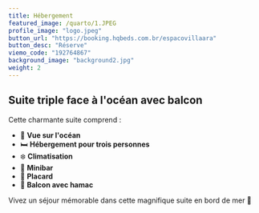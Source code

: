 ```yaml
---
title: Hébergement
featured_image: /quarto/1.JPEG
profile_image: "logo.jpeg"
button_url: "https://booking.hqbeds.com.br/espacovillaara"
button_desc: "Réserve"
viemo_code: "192764867"
background_image: "background2.jpg"
weight: 2
---
```

## Suite triple face à l'océan avec balcon

Cette charmante suite comprend :

- 🌅 **Vue sur l'océan**
- 🛏 **Hébergement pour trois personnes**
- ❄️ **Climatisation**
- 🍹 **Minibar**
- 🧥 **Placard**
- 🌅 **Balcon avec hamac**

Vivez un séjour mémorable dans cette magnifique suite en bord de mer 🌟